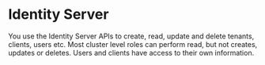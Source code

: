 # Identity Server

You use the Identity Server APIs to create, read, update and delete tenants, clients, users etc. Most cluster level roles can perform read, but not creates, updates or deletes. Users and clients have access to their own information.

